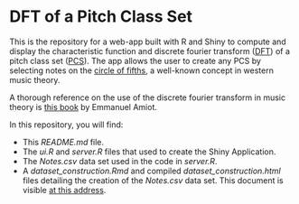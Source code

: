 # DFT of a Pitch Class Set

This is the repository for a web-app built with R and Shiny to compute and display the characteristic function and discrete fourier transform ([DFT](https://en.wikipedia.org/wiki/Discrete_Fourier_transform)) of a pitch class set ([PCS](https://en.wikipedia.org/wiki/Set_(music))). The app allows the user to create any PCS by selecting notes on the [circle of fifths](https://en.wikipedia.org/wiki/Circle_of_fifths), a well-known concept in western music theory.

A thorough reference on the use of the discrete fourier transform in music theory is [this book](https://www.springer.com/gp/book/9783319455808) by Emmanuel Amiot.

In this repository, you will find:

* This *README.md* file.
* The *ui.R* and *server.R* files that used to create the Shiny Application.
* The *Notes.csv* data set used in the code in *server.R*.
* A *dataset_construction.Rmd*  and compiled *dataset_construction.html* files detailing the creation of the *Notes.csv* data set. This document is visible [at this address](https://aubinbannwarth.github.io/pcs_dft_widget/dataset_construction.html).
